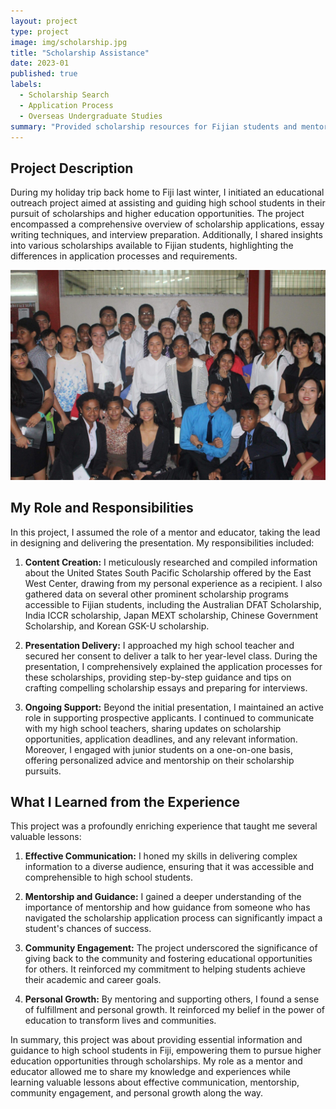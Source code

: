 ```yaml
---
layout: project
type: project
image: img/scholarship.jpg
title: "Scholarship Assistance"
date: 2023-01
published: true
labels:
  - Scholarship Search
  - Application Process
  - Overseas Undergraduate Studies
summary: "Provided scholarship resources for Fijian students and mentorship"
---
```


## Project Description

During my holiday trip back home to Fiji last winter, I initiated an educational outreach project aimed at assisting and guiding high school students in their pursuit of scholarships and higher education opportunities. The project encompassed a comprehensive overview of scholarship applications, essay writing techniques, and interview preparation. Additionally, I shared insights into various scholarships available to Fijian students, highlighting the differences in application processes and requirements.

<img class="img-fluid" src="../img/ScholarshipHelp/YatSenHighSchool.jpeg">

## My Role and Responsibilities

In this project, I assumed the role of a mentor and educator, taking the lead in designing and delivering the presentation. My responsibilities included:

1. **Content Creation:** I meticulously researched and compiled information about the United States South Pacific Scholarship offered by the East West Center, drawing from my personal experience as a recipient. I also gathered data on several other prominent scholarship programs accessible to Fijian students, including the Australian DFAT Scholarship, India ICCR scholarship, Japan MEXT scholarship, Chinese Government Scholarship, and Korean GSK-U scholarship.

2. **Presentation Delivery:** I approached my high school teacher and secured her consent to deliver a talk to her year-level class. During the presentation, I comprehensively explained the application processes for these scholarships, providing step-by-step guidance and tips on crafting compelling scholarship essays and preparing for interviews.

3. **Ongoing Support:** Beyond the initial presentation, I maintained an active role in supporting prospective applicants. I continued to communicate with my high school teachers, sharing updates on scholarship opportunities, application deadlines, and any relevant information. Moreover, I engaged with junior students on a one-on-one basis, offering personalized advice and mentorship on their scholarship pursuits.

## What I Learned from the Experience

This project was a profoundly enriching experience that taught me several valuable lessons:

1. **Effective Communication:** I honed my skills in delivering complex information to a diverse audience, ensuring that it was accessible and comprehensible to high school students.

2. **Mentorship and Guidance:** I gained a deeper understanding of the importance of mentorship and how guidance from someone who has navigated the scholarship application process can significantly impact a student's chances of success.

3. **Community Engagement:** The project underscored the significance of giving back to the community and fostering educational opportunities for others. It reinforced my commitment to helping students achieve their academic and career goals.

4. **Personal Growth:** By mentoring and supporting others, I found a sense of fulfillment and personal growth. It reinforced my belief in the power of education to transform lives and communities.

In summary, this project was about providing essential information and guidance to high school students in Fiji, empowering them to pursue higher education opportunities through scholarships. My role as a mentor and educator allowed me to share my knowledge and experiences while learning valuable lessons about effective communication, mentorship, community engagement, and personal growth along the way.

